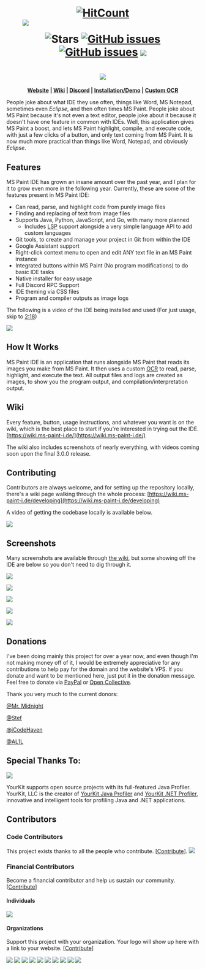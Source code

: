 <h1 align="center">
  <a href="http://hits.dwyl.io/RubbaBoy/MSPaintIDE"><img src="http://hits.dwyl.io/RubbaBoy/MSPaintIDE.svg" alt="HitCount"/></a>
  <a href="https://discord.gg/RXmPkPJ" style="color: transparent">
        <img src="https://img.shields.io/discord/528423806453415972.svg?logo=discord"
            alt="MS Paint IDE's Discord server">
  </a>
  <img src="https://img.shields.io/github/stars/MSPaintIDE/MSPaintIDE.svg?label=Stars&style=flat" alt="Stars"/>
  <a href="https://github.com/RubbaBoy/MSPaintIDE/issues"><img src="https://img.shields.io/github/issues/MSPaintIDE/MSPaintIDE.svg" alt="GitHub issues"/></a>
  <a href="https://github.com/RubbaBoy/MSPaintIDE/blob/master/LICENSE.txt"><img src="https://img.shields.io/github/license/MSPaintIDE/MSPaintIDE.svg" alt="GitHub issues"/></a>
    <a href="https://opencollective.com/MSPaintIDE" alt="Financial Contributors on Open Collective"><img src="https://opencollective.com/MSPaintIDE/all/badge.svg?label=financial+contributors" /></a> 
</h1>
<h1 align="center">
    <img src="https://ms-paint-i.de/images/Logo-Header.png">
</h1>
<p align="center">
  <b>
    <a href="https://ms-paint-i.de/">Website</a> |
    <a href="https://wiki.ms-paint-i.de/">Wiki</a> |
    <a href="https://discord.gg/RXmPkPJ">Discord</a> |
    <a href="https://www.youtube.com/watch?v=eyH4aXlB1Js">Installation/Demo</a> |
    <a href="https://github.com/MSPaintIDE/NewOCR">Custom OCR</a>
  </b>
</p>


People joke about what IDE they use often, things like Word, MS Notepad, sometimes even _Eclipse_, and then often times MS Paint. People joke about MS Paint because it's not even a text editor, people joke about it because it doesn't have one feature in common with IDEs. Well, this application gives MS Paint a boost, and lets MS Paint highlight, compile, and execute code, with just a few clicks of a button, and only text coming from MS Paint. It is now much more practical than things like Word, Notepad, and obviously _Eclipse_.

## Features

MS Paint IDE has grown an insane amount over the past year, and I plan for it to grow even more in the following year. Currently, these are some of the features present in MS Paint IDE:

- Can read, parse, and highlight code from purely image files
- Finding and replacing of text from image files
- Supports Java, Python, JavaScript, and Go, with many more planned
  - Includes [LSP](https://microsoft.github.io/language-server-protocol/) support alongside a very simple language API to add custom languages
- Git tools, to create and manage your project in Git from within the IDE
- Google Assistant support
- Right-click context menu to open and edit ANY text file in an MS Paint instance
- Integrated buttons within MS Paint (No program modifications) to do basic IDE tasks
- Native installer for easy usage
- Full Discord RPC Support
- IDE theming via CSS files
- Program and compiler outputs as image logs

The following is a video of the IDE being installed and used (For just usage, skip to [2:18](https://www.youtube.com/watch?v=fhSaLx6l9Xk&t=138s))

[![](https://rubbaboy.me/images/qr73jd0)](https://www.youtube.com/watch?v=fhSaLx6l9Xk)

## How It Works

MS Paint IDE is an application that runs alongside MS Paint that reads its images you make from MS Paint. It then uses a custom [OCR](https://github.com/MSPaintIDE/NewOCR/) to read, parse, highlight, and execute the text. All output files and logs are created as images, to show you the program output, and compilation/interpretation output.

## Wiki

Every feature, button, usage instructions, and whatever you want is on the wiki, which is the best place to start if you're interested in trying out the IDE. [https://wiki.ms-paint-i.de/](https://wiki.ms-paint-i.de/)

The wiki also includes screenshots of nearly everything, with videos coming soon upon the final 3.0.0 release.

## Contributing

Contributors are always welcome, and for setting up the repository locally, there's a wiki page walking through the whole process: [https://wiki.ms-paint-i.de/developing](https://wiki.ms-paint-i.de/developing)

A video of getting the codebase locally is available below.

[![](https://rubbaboy.me/images/k9m6lri)](https://www.youtube.com/watch?v=HF1e9tk5GT4)

## Screenshots

Many screenshots are available through [the wiki](https://wiki.ms-paint-i.de), but some showing off the IDE are below so you don't need to dig through it.

[![](https://wiki.ms-paint-i.de/assets/images/misc/replace.png)](https://wiki.ms-paint-i.de/misc/editing)

[![](https://wiki.ms-paint-i.de/assets/images/setup/ocr-settings-first.png)](https://wiki.ms-paint-i.de/setup/ocr)

[![](https://wiki.ms-paint-i.de/assets/images/misc/context-edit.png)](https://wiki.ms-paint-i.de/misc/editing)

[![](https://wiki.ms-paint-i.de/assets/images/misc/injected-buttons.png)](https://wiki.ms-paint-i.de/misc/editing)

[![](https://wiki.ms-paint-i.de/assets/images/codebase-setup.png)](https://wiki.ms-paint-i.de/developing)

## Donations

I've been doing mainly this project for over a year now, and even though I'm not making money off of it, I would be extremely appreciative for any contributions to help pay for the domain and the website's VPS. If you donate and want to be mentioned here, just put it in the donation message. Feel free to donate via  [PayPal](https://paypal.me/RubbaBoy) or [Open Collective](https://opencollective.com/mspaintide).

Thank you very much to the current donors:

[@Mr. Midnight](https://www.spigotmc.org/members/11614/)

[@Stef](https://www.spigotmc.org/members/18736/)

[@iCodeHaven](https://www.spigotmc.org/members/482937/)

[@AL1L](https://al1l.com/)

<h2 name="special-thanks">Special Thanks To:</h2>

![](https://www.yourkit.com/images/yklogo.png)

YourKit supports open source projects with its full-featured Java Profiler.
YourKit, LLC is the creator of <a href="https://www.yourkit.com/java/profiler/">YourKit Java Profiler</a>
and <a href="https://www.yourkit.com/.net/profiler/">YourKit .NET Profiler</a>,
innovative and intelligent tools for profiling Java and .NET applications.
## Contributors

### Code Contributors

This project exists thanks to all the people who contribute. [[Contribute](CONTRIBUTING.md)].
<a href="https://github.com/MSPaintIDE/MSPaintIDE/graphs/contributors"><img src="https://opencollective.com/MSPaintIDE/contributors.svg?width=890&button=false" /></a>

### Financial Contributors

Become a financial contributor and help us sustain our community. [[Contribute](https://opencollective.com/MSPaintIDE/contribute)]

#### Individuals

<a href="https://opencollective.com/MSPaintIDE"><img src="https://opencollective.com/MSPaintIDE/individuals.svg?width=890"></a>

#### Organizations

Support this project with your organization. Your logo will show up here with a link to your website. [[Contribute](https://opencollective.com/MSPaintIDE/contribute)]

<a href="https://opencollective.com/MSPaintIDE/organization/0/website"><img src="https://opencollective.com/MSPaintIDE/organization/0/avatar.svg"></a>
<a href="https://opencollective.com/MSPaintIDE/organization/1/website"><img src="https://opencollective.com/MSPaintIDE/organization/1/avatar.svg"></a>
<a href="https://opencollective.com/MSPaintIDE/organization/2/website"><img src="https://opencollective.com/MSPaintIDE/organization/2/avatar.svg"></a>
<a href="https://opencollective.com/MSPaintIDE/organization/3/website"><img src="https://opencollective.com/MSPaintIDE/organization/3/avatar.svg"></a>
<a href="https://opencollective.com/MSPaintIDE/organization/4/website"><img src="https://opencollective.com/MSPaintIDE/organization/4/avatar.svg"></a>
<a href="https://opencollective.com/MSPaintIDE/organization/5/website"><img src="https://opencollective.com/MSPaintIDE/organization/5/avatar.svg"></a>
<a href="https://opencollective.com/MSPaintIDE/organization/6/website"><img src="https://opencollective.com/MSPaintIDE/organization/6/avatar.svg"></a>
<a href="https://opencollective.com/MSPaintIDE/organization/7/website"><img src="https://opencollective.com/MSPaintIDE/organization/7/avatar.svg"></a>
<a href="https://opencollective.com/MSPaintIDE/organization/8/website"><img src="https://opencollective.com/MSPaintIDE/organization/8/avatar.svg"></a>
<a href="https://opencollective.com/MSPaintIDE/organization/9/website"><img src="https://opencollective.com/MSPaintIDE/organization/9/avatar.svg"></a>
